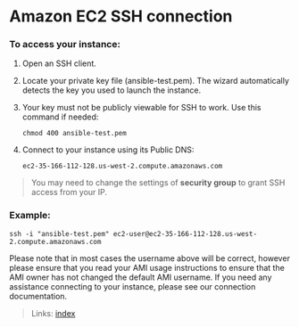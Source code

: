 # Amazon EC2 SSH connection

### To access your instance:

1. Open an SSH client.
2. Locate your private key file (ansible-test.pem). The wizard automatically detects the key you used to launch the instance.
3. Your key must not be publicly viewable for SSH to work. Use this command if needed:

    ```
    chmod 400 ansible-test.pem
    ```
    
4. Connect to your instance using its Public DNS:

    ```
    ec2-35-166-112-128.us-west-2.compute.amazonaws.com
    ```
>You may need to change the settings of **security group** to grant SSH access from your IP.

### Example:

```
ssh -i "ansible-test.pem" ec2-user@ec2-35-166-112-128.us-west-2.compute.amazonaws.com
```

Please note that in most cases the username above will be correct, however please ensure that you read your AMI usage instructions to ensure that the AMI owner has not changed the default AMI username.
If you need any assistance connecting to your instance, please see our connection documentation.

>Links: [index](index.md)
